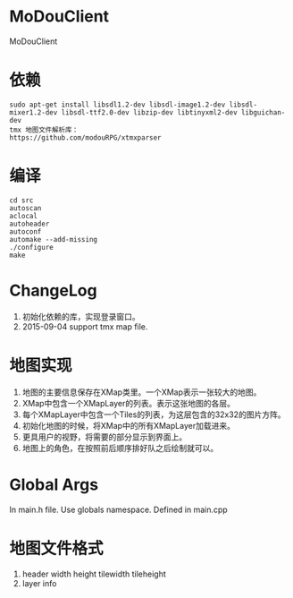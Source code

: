 MoDouClient
===========

MoDouClient

依赖
========
    sudo apt-get install libsdl1.2-dev libsdl-image1.2-dev libsdl-mixer1.2-dev libsdl-ttf2.0-dev libzip-dev libtinyxml2-dev libguichan-dev
    tmx 地图文件解析库：
    https://github.com/modouRPG/xtmxparser

编译
=======
    cd src
    autoscan
    aclocal
    autoheader
    autoconf
    automake --add-missing
    ./configure
    make

    
ChangeLog
=========
1. 初始化依赖的库，实现登录窗口。
1. 2015-09-04 support tmx map file. 

地图实现
========
1. 地图的主要信息保存在XMap类里。一个XMap表示一张较大的地图。
2. XMap中包含一个XMapLayer的列表。表示这张地图的各层。
3. 每个XMapLayer中包含一个Tiles的列表，为这层包含的32x32的图片方阵。
3. 初始化地图的时候，将XMap中的所有XMapLayer加载进来。
3. 更具用户的视野，将需要的部分显示到界面上。
5. 地图上的角色，在按照前后顺序排好队之后绘制就可以。

Global Args
===========
In main.h file. 
Use globals namespace.
Defined in main.cpp

地图文件格式
============
1. header width height tilewidth tileheight
2. layer info


